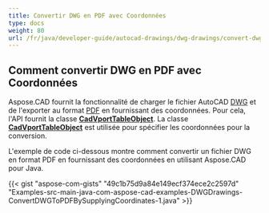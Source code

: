 ```yaml
---
title: Convertir DWG en PDF avec Coordonnées
type: docs
weight: 80
url: /fr/java/developer-guide/autocad-drawings/dwg-drawings/convert-dwg-to-dwf-with-coordinatesconvert-dwg-to-pdf-with-coordinates/
---
```



## **Comment convertir DWG en PDF avec Coordonnées**

Aspose.CAD fournit la fonctionnalité de charger le fichier AutoCAD [DWG](https://docs.fileformat.com/cad/dwg/) et de l'exporter au format [PDF](https://docs.fileformat.com/pdf/) en fournissant des coordonnées. Pour cela, l'API fournit la classe [**CadVportTableObject**](https://reference.aspose.com/cad/java/com.aspose.cad.fileformats.cad.cadtables/CadVportTableObject). La classe [**CadVportTableObject**](https://reference.aspose.com/cad/java/com.aspose.cad.fileformats.cad.cadtables/CadVportTableObject) est utilisée pour spécifier les coordonnées pour la conversion.

L'exemple de code ci-dessous montre comment convertir un fichier DWG en format PDF en fournissant des coordonnées en utilisant Aspose.CAD pour Java.

{{< gist "aspose-com-gists" "49c1b75d9a84e149ecf374ece2c2597d" "Examples-src-main-java-com-aspose-cad-examples-DWGDrawings-ConvertDWGToPDFBySupplyingCoordinates-1.java" >}}

